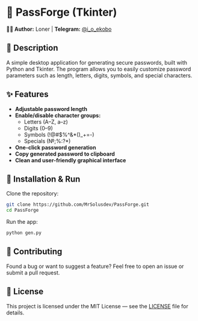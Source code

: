 # 🔐 PassForge (Tkinter)

**👨‍💻 Author:** Loner | **Telegram:** [@i_o_ekobo](https://t.me/i_o_ekobo)

## 📖 Description

A simple desktop application for generating secure passwords, built with Python and Tkinter.
The program allows you to easily customize password parameters such as length, letters, digits, symbols, and special characters.

## ✨ Features

- **Adjustable password length**
- **Enable/disable character groups:**
  - Letters (A–Z, a–z)
  - Digits (0–9)
  - Symbols (!@#$%^&*()_+=-)
  - Specials (№;%:?*)
- **One-click password generation**
- **Copy generated password to clipboard**
- **Clean and user-friendly graphical interface**

## 🚀 Installation & Run

Clone the repository:

```bash
git clone https://github.com/MrSolusdev/PassForge.git
cd PassForge
```

Run the app:

```bash
python gen.py
```

## 🤝 Contributing

Found a bug or want to suggest a feature?
Feel free to open an issue or submit a pull request.

## 📜 License

This project is licensed under the MIT License — see the [LICENSE](LICENSE) file for details. 
